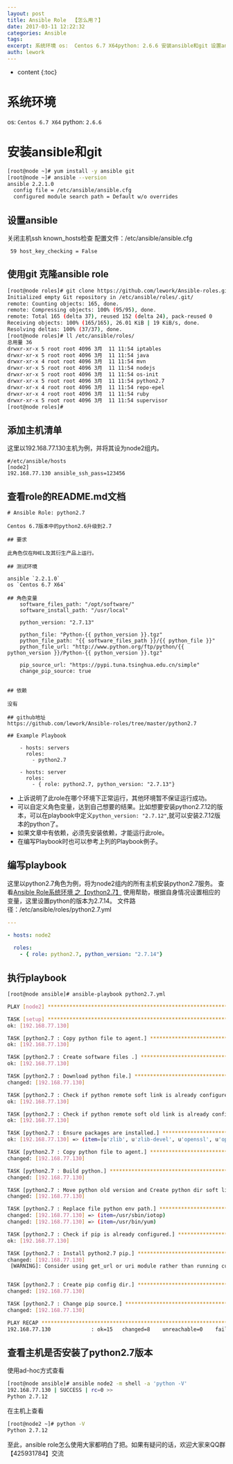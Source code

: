 ```yaml
---
layout: post
title: Ansible Role  【怎么用？】
date: 2017-03-11 12:22:32
categories: Ansible
tags:
excerpt: 系统环境 os:  Centos 6.7 X64python: 2.6.6 安装ansible和git 设置ansible 关闭主机ssh kn...
auth: lework
---
```

* content
{:toc}

# 系统环境
os:  `Centos 6.7 X64`
python: `2.6.6`

# 安装ansible和git

```bash
[root@node ~]# yum install -y ansible git
[root@node ~]# ansible --version
ansible 2.2.1.0
  config file = /etc/ansible/ansible.cfg
  configured module search path = Default w/o overrides
```

## 设置ansible
关闭主机ssh known_hosts检查
配置文件：/etc/ansible/ansible.cfg
```vim
 59 host_key_checking = False
```

## 使用git 克隆ansible role
```bash
[root@node roles]# git clone https://github.com/lework/Ansible-roles.git /etc/ansible/roles/
Initialized empty Git repository in /etc/ansible/roles/.git/
remote: Counting objects: 165, done.
remote: Compressing objects: 100% (95/95), done.
remote: Total 165 (delta 37), reused 152 (delta 24), pack-reused 0
Receiving objects: 100% (165/165), 26.01 KiB | 19 KiB/s, done.
Resolving deltas: 100% (37/37), done.
[root@node roles]# ll /etc/ansible/roles/
总用量 36
drwxr-xr-x 5 root root 4096 3月  11 11:54 iptables
drwxr-xr-x 5 root root 4096 3月  11 11:54 java
drwxr-xr-x 4 root root 4096 3月  11 11:54 mvn
drwxr-xr-x 5 root root 4096 3月  11 11:54 nodejs
drwxr-xr-x 5 root root 4096 3月  11 11:54 os-init
drwxr-xr-x 5 root root 4096 3月  11 11:54 python2.7
drwxr-xr-x 4 root root 4096 3月  11 11:54 repo-epel
drwxr-xr-x 4 root root 4096 3月  11 11:54 ruby
drwxr-xr-x 5 root root 4096 3月  11 11:54 supervisor
[root@node roles]# 
```

## 添加主机清单
这里以192.168.77.130主机为例，并将其设为node2组内。
```
#/etc/ansible/hosts
[node2]
192.168.77.130 ansible_ssh_pass=123456
```

## 查看role的README.md文档

```
# Ansible Role: python2.7

Centos 6.7版本中的python2.6升级到2.7

## 要求

此角色仅在RHEL及其衍生产品上运行。

## 测试环境

ansible `2.2.1.0`
os `Centos 6.7 X64`

## 角色变量
	software_files_path: "/opt/software/"
	software_install_path: "/usr/local"

	python_version: "2.7.13"

	python_file: "Python-{{ python_version }}.tgz"
	python_file_path: "{{ software_files_path }}/{{ python_file }}"
	python_file_url: "http://www.python.org/ftp/python/{{ python_version }}/Python-{{ python_version }}.tgz"

	pip_source_url: "https://pypi.tuna.tsinghua.edu.cn/simple"
	change_pip_source: true


## 依赖

没有

## github地址
https://github.com/lework/Ansible-roles/tree/master/python2.7

## Example Playbook

    - hosts: servers
      roles:
        - python2.7
		
	- hosts: server
      roles:
        - { role: python2.7, python_version: "2.7.13"}
```

- 上诉说明了此role在哪个环境下正常运行，其他环境暂不保证运行成功。
- 可以自定义角色变量，达到自己想要的结果。比如想要安装python2.7.12的版本，可以在playbook中定义`python_version: "2.7.12"`,就可以安装2.7.12版本的python了。
- 如果文章中有依赖，必须先安装依赖，才能运行此role。
- 在编写Playbook时也可以参考上列的Playbook例子。

## 编写playbook

这里以python2.7角色为例，将为node2组内的所有主机安装python2.7服务。
查看[Ansible Role系统环境 之【python2.7】](http://www.jianshu.com/p/2b38b943a177) 使用帮助，根据自身情况设置相应的变量，这里设置python的版本为2.7.14。
文件路径：/etc/ansible/roles/python2.7.yml

```yml
---

- hosts: node2
  
  roles:
    - { role: python2.7, python_version: "2.7.14"}
```

## 执行playbook
```bash
[root@node ansible]# ansible-playbook python2.7.yml 

PLAY [node2] *******************************************************************

TASK [setup] *******************************************************************
ok: [192.168.77.130]

TASK [python2.7 : Copy python file to agent.] **********************************
ok: [192.168.77.130]

TASK [python2.7 : Create software files .] *************************************
ok: [192.168.77.130]

TASK [python2.7 : Download python file.] ***************************************
changed: [192.168.77.130]

TASK [python2.7 : Check if python remote soft link is already configured.] *****
ok: [192.168.77.130]

TASK [python2.7 : Check if python remote soft old link is already configured.] *
ok: [192.168.77.130]

TASK [python2.7 : Ensure packages are installed.] ******************************
ok: [192.168.77.130] => (item=[u'zlib', u'zlib-devel', u'openssl', u'openssl-devel', u'python-devel', u'gcc'])

TASK [python2.7 : Copy python file to agent.] **********************************
changed: [192.168.77.130]

TASK [python2.7 : Build python.] ***********************************************
changed: [192.168.77.130]

TASK [python2.7 : Move python old version and Create python dir soft link.] ****
changed: [192.168.77.130]

TASK [python2.7 : Replace file python env path.] *******************************
changed: [192.168.77.130] => (item=/usr/sbin/iotop)
changed: [192.168.77.130] => (item=/usr/bin/yum)

TASK [python2.7 : Check if pip is already configured.] *************************
ok: [192.168.77.130]

TASK [python2.7 : Install python2.7 pip.] **************************************
changed: [192.168.77.130]
 [WARNING]: Consider using get_url or uri module rather than running curl


TASK [python2.7 : Create pip config dir.] **************************************
changed: [192.168.77.130]

TASK [python2.7 : Change pip source.] ******************************************
changed: [192.168.77.130]

PLAY RECAP *********************************************************************
192.168.77.130             : ok=15   changed=8    unreachable=0    failed=0 
```
## 查看主机是否安装了python2.7版本
使用ad-hoc方式查看
```bash
[root@node ansible]# ansible node2 -m shell -a 'python -V'
192.168.77.130 | SUCCESS | rc=0 >>
Python 2.7.12
```
在主机上查看
```bash
[root@node2 ~]# python -V
Python 2.7.12
```

至此，ansible role怎么使用大家都明白了把。如果有疑问的话，欢迎大家来QQ群【425931784】交流

